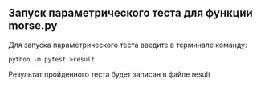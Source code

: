 ## Запуск параметрического теста для функции morse.py


Для запуска параметрического теста введите в терминале
команду:
```
python -m pytest >result
```
Результат пройденного теста будет записан в файле result
